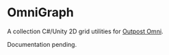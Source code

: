 # OmniGraph

A collection C#/Unity 2D grid utilities for [Outpost Omni](http://http://www.outpost-omni.com/).

Documentation pending.